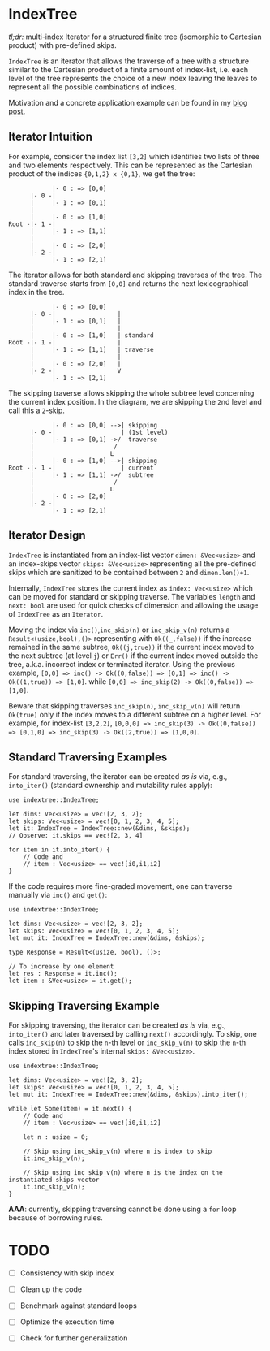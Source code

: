 # IndexTree

*tl;dr:* multi-index Iterator for a structured finite tree (isomorphic to Cartesian product)
  with pre-defined skips.

`IndexTree` is an iterator that allows the traverse of a tree with a structure similar to the
  Cartesian product of a finite amount of index-list, i.e. each level of the tree represents the choice
  of a new index leaving the leaves to represent all the possible combinations of indices.

Motivation and a concrete application example can be
  found in my [blog post](https://charlietrip.neocities.org/blog/240131-rust-aessolver).


## Iterator Intuition

For example, consider the index list `[3,2]` which identifies two lists of three and two elements
  respectively.
  This can be represented as the Cartesian product of the indices `{0,1,2} x {0,1}`, we get the tree:

```{verbatim}
            |- 0 : => [0,0]
      |- 0 -|
      |     |- 1 : => [0,1]
      |
      |     |- 0 : => [1,0]
Root -|- 1 -|
      |     |- 1 : => [1,1]
      |
      |     |- 0 : => [2,0]
      |- 2 -|
            |- 1 : => [2,1]
```

The iterator allows for both standard and skipping traverses of the tree.
  The standard traverse starts from `[0,0]` and returns the next lexicographical index in the tree.

```{verbatim}
            |- 0 : => [0,0]   
      |- 0 -|                 |
      |     |- 1 : => [0,1]   | 
      |                       |
      |     |- 0 : => [1,0]   | standard
Root -|- 1 -|                 |
      |     |- 1 : => [1,1]   | traverse
      |                       |
      |     |- 0 : => [2,0]   |
      |- 2 -|                 V
            |- 1 : => [2,1]   
```

The skipping traverse allows skipping the whole subtree level concerning the current index position.
  In the diagram, we are skipping the `2`nd level and call this a `2`-skip.

```{verbatim}
            |- 0 : => [0,0] -->| skipping 
      |- 0 -|                  | (1st level)
      |     |- 1 : => [0,1] ->/  traverse
      |                      /
      |                     L
      |     |- 0 : => [1,0] -->| skipping 
Root -|- 1 -|                  | current
      |     |- 1 : => [1,1] ->/  subtree 
      |                      / 
      |                     L  
      |     |- 0 : => [2,0] 
      |- 2 -|               
            |- 1 : => [2,1] 
```



## Iterator Design

`IndexTree` is instantiated from an index-list vector `dimen: &Vec<usize>` and an index-skips vector
  `skips: &Vec<usize>` representing all the pre-defined skips which are sanitized to be contained 
  between `2` and `dimen.len()+1`.

Internally, `IndexTree` stores the current index as `index: Vec<usize>` which can be moved for
  standard or skipping traverse.
The variables `length` and `next: bool` are used for quick checks of dimension and allowing
the usage of `IndexTree` as an `Iterator`.

Moving the index via `inc()`,`inc_skip(n)` or `inc_skip_v(n)` returns a `Result<(usize,bool),()>`
	representing with `Ok((_,false))` if the increase remained in the same subtree, `Ok((j,true))` if
	the current index moved to the next subtree (at level `j`) or `Err()` if the current index moved
	outside the tree, a.k.a. incorrect index or terminated iterator.
  Using the previous example, `[0,0] => inc() -> Ok((0,false)) => [0,1] => inc() -> Ok((1,true)) => [1,0]`.
  while `[0,0] => inc_skip(2) -> Ok((0,false)) => [1,0]`.

Beware that skipping traverses `inc_skip(n)`, `inc_skip_v(n)` will return `Ok(true)` only if
  the index moves to a different subtree on a higher level.
  For example, for index-list `[3,2,2]`,
  `[0,0,0] => inc_skip(3) -> Ok((0,false)) => [0,1,0] => inc_skip(3) -> Ok((2,true)) => [1,0,0]`.



## Standard Traversing Examples

For standard traversing, the iterator can be created *as is* via, e.g., `into_iter()`
(standard ownership and mutability rules apply):

```
use indextree::IndexTree;

let dims: Vec<usize> = vec![2, 3, 2];
let skips: Vec<usize> = vec![0, 1, 2, 3, 4, 5];
let it: IndexTree = IndexTree::new(&dims, &skips);
// Observe: it.skips == vec![2, 3, 4]

for item in it.into_iter() {
    // Code and
    // item : Vec<usize> == vec![i0,i1,i2]
}
```

If the code requires more fine-graded movement, one can traverse manually via `inc()` and `get()`:

```
use indextree::IndexTree;

let dims: Vec<usize> = vec![2, 3, 2];
let skips: Vec<usize> = vec![0, 1, 2, 3, 4, 5];
let mut it: IndexTree = IndexTree::new(&dims, &skips);

type Response = Result<(usize, bool), ()>;

// To increase by one element
let res : Response = it.inc();
let item : &Vec<usize> = it.get(); 
```




## Skipping Traversing Example

For skipping traversing, the iterator can be created *as is* via, e.g., `into_iter()` and later
  traversed by calling `next()` accordingly.
  To skip, one calls `inc_skip(n)` to skip the `n`-th level or `inc_skip_v(n)` to skip the `n`-th
  index stored in `IndexTree`'s internal `skips: &Vec<usize>`.

```
use indextree::IndexTree;

let dims: Vec<usize> = vec![2, 3, 2];
let skips: Vec<usize> = vec![0, 1, 2, 3, 4, 5];
let mut it: IndexTree = IndexTree::new(&dims, &skips).into_iter();

while let Some(item) = it.next() {
    // Code and
    // item : Vec<usize> == vec![i0,i1,i2]
    
    let n : usize = 0;
    
    // Skip using inc_skip_v(n) where n is index to skip
    it.inc_skip_v(n);
    
    // Skip using inc_skip_v(n) where n is the index on the instantiated skips vector
    it.inc_skip_v(n);
}
```


**AAA**: currently, skipping traversing cannot be done using a `for` loop because of borrowing rules.



# TODO

- [ ] Consistency with skip index
- [ ] Clean up the code
- [ ] Benchmark against standard loops
- [ ] Optimize the execution time
- [ ] Check for further generalization

